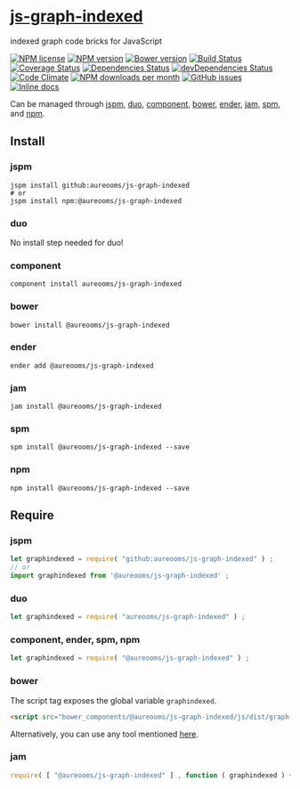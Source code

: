 [js-graph-indexed](http://aureooms.github.io/js-graph-indexed)
==

indexed graph code bricks for JavaScript

[![NPM license](https://img.shields.io/npm/l/@aureooms/js-graph-indexed.svg?style=flat)](https://raw.githubusercontent.com/aureooms/js-graph-indexed/master/LICENSE)
[![NPM version](https://img.shields.io/npm/v/@aureooms/js-graph-indexed.svg?style=flat)](https://www.npmjs.org/package/@aureooms/js-graph-indexed)
[![Bower version](https://img.shields.io/bower/v/@aureooms/js-graph-indexed.svg?style=flat)](http://bower.io/search/?q=@aureooms/js-graph-indexed)
[![Build Status](https://img.shields.io/travis/aureooms/js-graph-indexed.svg?style=flat)](https://travis-ci.org/aureooms/js-graph-indexed)
[![Coverage Status](https://img.shields.io/coveralls/aureooms/js-graph-indexed.svg?style=flat)](https://coveralls.io/r/aureooms/js-graph-indexed)
[![Dependencies Status](https://img.shields.io/david/aureooms/js-graph-indexed.svg?style=flat)](https://david-dm.org/aureooms/js-graph-indexed#info=dependencies)
[![devDependencies Status](https://img.shields.io/david/dev/aureooms/js-graph-indexed.svg?style=flat)](https://david-dm.org/aureooms/js-graph-indexed#info=devDependencies)
[![Code Climate](https://img.shields.io/codeclimate/github/aureooms/js-graph-indexed.svg?style=flat)](https://codeclimate.com/github/aureooms/js-graph-indexed)
[![NPM downloads per month](https://img.shields.io/npm/dm/@aureooms/js-graph-indexed.svg?style=flat)](https://www.npmjs.org/package/@aureooms/js-graph-indexed)
[![GitHub issues](https://img.shields.io/github/issues/aureooms/js-graph-indexed.svg?style=flat)](https://github.com/aureooms/js-graph-indexed/issues)
[![Inline docs](http://inch-ci.org/github/aureooms/js-graph-indexed.svg?branch=master&style=shields)](http://inch-ci.org/github/aureooms/js-graph-indexed)

Can be managed through [jspm](https://github.com/jspm/jspm-cli),
[duo](https://github.com/duojs/duo),
[component](https://github.com/componentjs/component),
[bower](https://github.com/bower/bower),
[ender](https://github.com/ender-js/Ender),
[jam](https://github.com/caolan/jam),
[spm](https://github.com/spmjs/spm),
and [npm](https://github.com/npm/npm).

## Install

### jspm
```terminal
jspm install github:aureooms/js-graph-indexed
# or
jspm install npm:@aureooms/js-graph-indexed
```
### duo
No install step needed for duo!

### component
```terminal
component install aureooms/js-graph-indexed
```

### bower
```terminal
bower install @aureooms/js-graph-indexed
```

### ender
```terminal
ender add @aureooms/js-graph-indexed
```

### jam
```terminal
jam install @aureooms/js-graph-indexed
```

### spm
```terminal
spm install @aureooms/js-graph-indexed --save
```

### npm
```terminal
npm install @aureooms/js-graph-indexed --save
```

## Require
### jspm
```js
let graphindexed = require( "github:aureooms/js-graph-indexed" ) ;
// or
import graphindexed from '@aureooms/js-graph-indexed' ;
```
### duo
```js
let graphindexed = require( "aureooms/js-graph-indexed" ) ;
```

### component, ender, spm, npm
```js
let graphindexed = require( "@aureooms/js-graph-indexed" ) ;
```

### bower
The script tag exposes the global variable `graphindexed`.
```html
<script src="bower_components/@aureooms/js-graph-indexed/js/dist/graph-indexed.min.js"></script>
```
Alternatively, you can use any tool mentioned [here](http://bower.io/docs/tools/).

### jam
```js
require( [ "@aureooms/js-graph-indexed" ] , function ( graphindexed ) { ... } ) ;
```